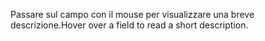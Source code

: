 <span data-ttu-id="54db9-101">Passare sul campo con il mouse per visualizzare una breve descrizione.</span><span class="sxs-lookup"><span data-stu-id="54db9-101">Hover over a field to read a short description.</span></span>
